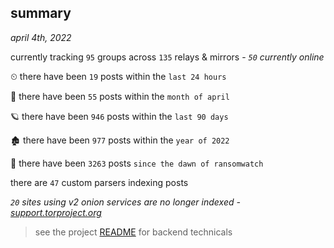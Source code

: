 
## summary
_april 4th, 2022_

currently tracking `95` groups across `135` relays & mirrors - _`50` currently online_

⏲ there have been `19` posts within the `last 24 hours`

🦈 there have been `55` posts within the `month of april`

🪐 there have been `946` posts within the `last 90 days`

🏚 there have been `977` posts within the `year of 2022`

🦕 there have been `3263` posts `since the dawn of ransomwatch`

there are `47` custom parsers indexing posts

_`20` sites using v2 onion services are no longer indexed - [support.torproject.org](https://support.torproject.org/onionservices/v2-deprecation/)_

> see the project [README](https://github.com/thetanz/ransomwatch#ransomwatch--) for backend technicals
